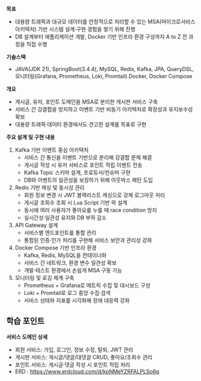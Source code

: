 **목표**

- 대용량 트래픽과 대규모 데이터를 안정적으로 처리할 수 있는 MSA(마이크로서비스 아키텍처) 기반 시스템 설계·구현 경험을 쌓기 위해 진행
- DB 설계부터 애플리케이션 개발, Docker 기반 인프라 환경 구성까지 A to Z 전 과정을 직접 수행

**기술스택**

- JAVA(JDK 21), SpringBoot(3.4.4), MySQL, Redis, Kafka, JPA, QueryDSL, 모니터링(Grafana, Prometheus, Loki, Promtail)
Docker, Docker Compose

**개요**

- 게시글, 유저, 포인트 도메인을 MSA로 분리한 게시판 서비스 구축
- 서비스 간 강결합을 방지하고 이벤트 기반 비동기 아키텍처로 확장성과 유지보수성 확보
- 대용량 트래픽·데이터 환경에서도 견고한 설계를 목표로 구현

**주요 설계 및 구현 내용**
1. Kafka 기반 이벤트 중심 아키텍처
   - 서비스 간 통신을 이벤트 기반으로 분리해 강결합 문제 해결
   - 게시글 작성 시 유저 서비스로 포인트 적립 이벤트 전송
   - Kafka Topic 스키마 설계, 프로듀서/컨슈머 구현
   - DB와 이벤트의 일관성을 보장하기 위해 아웃박스 패턴 도입
2. Redis 기반 캐싱 및 동시성 관리
   - 회원 정보 변경 시 JWT 블랙리스트 캐싱으로 강제 로그아웃 처리
   - 게시글 조회수 조회 시 Lua Script 기반 락 설계
   - 동시에 여러 사용자가 좋아요를 누를 때 race condition 방지
   - 실시간성·일관성 유지와 DB 부하 감소
3. API Gateway 설계
   - 서비스별 엔드포인트를 통합 관리
   - 통합된 인증·인가 처리를 구현해 서비스 보안과 관리성 강화
4. Docker Compose 기반 인프라 환경
   - Kafka, Redis, MySQL을 컨테이너화
   - 서비스 간 네트워크, 환경 변수 일관성 확보
   - 개발·테스트 환경에서 손쉽게 MSA 구동 가능
5. 모니터링 및 로깅 체계 구축
   - Prometheus + Grafana로 메트릭 수집 및 대시보드 구성
   - Loki + Promtail로 로그 중앙 수집·검색
   - 서비스 상태와 지표를 시각화해 장애 대응력 강화
  
**학습 포인트**
- 


**서비스 도메인 상세**

- 회원 서비스: 가입, 로그인, 정보 수정, 탈퇴, JWT 관리
- 게시판 서비스: 게시글/댓글/대댓글 CRUD, 좋아요/조회수 관리
- 포인트 서비스: 게시글·댓글 작성 시 포인트 적립 처리
- ERD : https://www.erdcloud.com/d/kpNMeYZRFALPLSo6q
